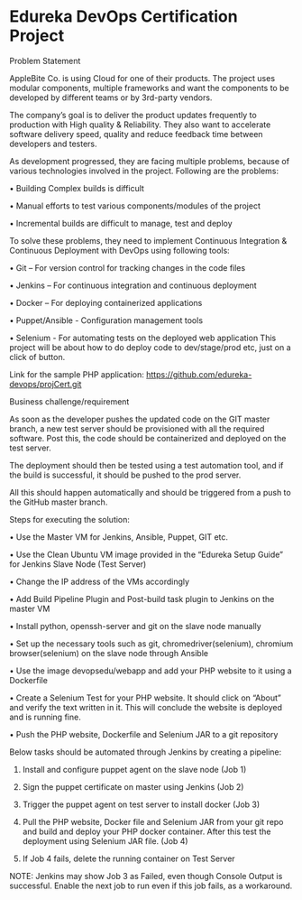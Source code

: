 # Edureka DevOps Certification Project
Problem Statement 
 
AppleBite Co. is using Cloud for one of their products. The project uses modular components, multiple frameworks and want the components to be developed by different teams or by 3rd-party vendors.

The company’s goal is to deliver the product updates frequently to production with High quality & Reliability. They also want to accelerate software delivery speed, quality and reduce feedback time between developers and testers.  

As development progressed, they are facing multiple problems, because of various technologies involved in the project. Following are the problems: 

•	Building Complex builds is difficult 

•	Manual efforts to test various components/modules of the project 

•	Incremental builds are difficult to manage, test and deploy 

To solve these problems, they need to implement Continuous Integration & Continuous Deployment with DevOps using following tools:  

•	Git – For version control for tracking changes in the code files 

•	Jenkins – For continuous integration and continuous deployment 

•	Docker – For deploying containerized applications 

•	Puppet/Ansible - Configuration management tools 

•	Selenium - For automating tests on the deployed web application This project will be about how to do deploy code to dev/stage/prod etc, just on a click of button.  
 
Link for the sample PHP application: https://github.com/edureka-devops/projCert.git

Business challenge/requirement 

As soon as the developer pushes the updated code on the GIT master branch, a new test server should be provisioned with all the required software. Post this, the code should be containerized and deployed on the test server.  

The deployment should then be tested using a test automation tool, and if the build is successful, it should be pushed to the prod server. 

All this should happen automatically and should be triggered from a push to the GitHub master branch.   

Steps for executing the solution:

•	Use the Master VM for Jenkins, Ansible, Puppet, GIT etc. 

•	Use the Clean Ubuntu VM image provided in the “Edureka Setup Guide” for Jenkins Slave Node (Test Server) 

•	Change the IP address of the VMs accordingly 

•	Add Build Pipeline Plugin and Post-build task plugin to Jenkins on the master VM 

•	Install python, openssh-server and git on the slave node manually 

•	Set up the necessary tools such as git, chromedriver(selenium), chromium browser(selenium) on the slave node through Ansible 

•	Use the image devopsedu/webapp and add your PHP website to it using a Dockerfile 

•	Create a Selenium Test for your PHP website. It should click on “About” and verify the text written in it. This will conclude the website is deployed and is running fine. 

•	Push the PHP website, Dockerfile and Selenium JAR to a git repository

Below tasks should be automated through Jenkins by creating a pipeline: 

1.	Install and configure puppet agent on the slave node (Job 1) 

2.	Sign the puppet certificate on master using Jenkins (Job 2) 

3.	Trigger the puppet agent on test server to install docker (Job 3) 

4.	Pull the PHP website, Docker file and Selenium JAR from your git repo and build and deploy your PHP docker container. After this test the deployment using Selenium JAR file. (Job 4) 

5.	If Job 4 fails, delete the running container on Test Server 

NOTE: Jenkins may show Job 3 as Failed, even though Console Output is successful. Enable the next job to run even if this job fails, as a workaround. 

